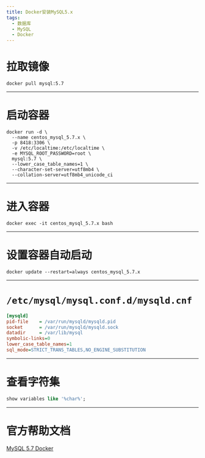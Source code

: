 ```yaml
---
title: Docker安装MySQL5.x
tags:
  - 数据库
  - MySQL
  - Docker
---
```


# 拉取镜像
~~~shell
docker pull mysql:5.7
~~~
---
# 启动容器
~~~shell
docker run -d \
  --name centos_mysql_5.7.x \
  -p 8418:3306 \
  -v /etc/localtime:/etc/localtime \
  -e MYSQL_ROOT_PASSWORD=root \
  mysql:5.7 \
  --lower_case_table_names=1 \
  --character-set-server=utf8mb4 \
  --collation-server=utf8mb4_unicode_ci
~~~
---
# 进入容器
~~~shell
docker exec -it centos_mysql_5.7.x bash
~~~
---
# 设置容器自动启动
~~~shell
docker update --restart=always centos_mysql_5.7.x
~~~
---
# `/etc/mysql/mysql.conf.d/mysqld.cnf`
~~~cfg
[mysqld]
pid-file	= /var/run/mysqld/mysqld.pid
socket		= /var/run/mysqld/mysqld.sock
datadir		= /var/lib/mysql
symbolic-links=0
lower_case_table_names=1
sql_mode=STRICT_TRANS_TABLES,NO_ENGINE_SUBSTITUTION
~~~
---
# 查看字符集
~~~sql
show variables like '%char%';
~~~
---
# 官方帮助文档
[MySQL 5.7 Docker](https://hub.docker.com/r/cytopia/mysql-5.7/)